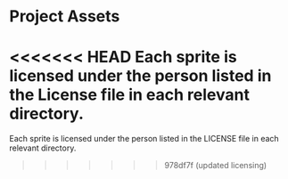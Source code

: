 # Project Assets
<<<<<<< HEAD
Each sprite is licensed under the person listed in the License file in each relevant directory. 
=======
Each sprite is licensed under the person listed in the LICENSE file in each relevant directory. 
>>>>>>> 978df7f (updated licensing)
